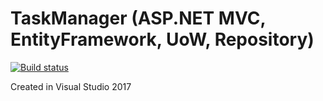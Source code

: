 # TaskManager (ASP.NET MVC, EntityFramework, UoW, Repository)

[![Build status](https://ci.appveyor.com/api/projects/status/pvxyvjt0cx86nsm6/branch/master?svg=true)](https://ci.appveyor.com/project/OlexandrTymoshenko/taskmanager/branch/master)

Created in Visual Studio 2017
